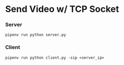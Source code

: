 # Send Video w/ TCP Socket

### Server
```shell
pipenv run python server.py
```

### Client
```shell
pipenv run python client.py -sip <server_ip>
```
